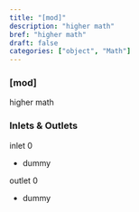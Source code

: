 ```yaml
---
title: "[mod]"
description: "higher math"
bref: "higher math"
draft: false
categories: ["object", "Math"]
---
```


### [mod]

higher math

### Inlets & Outlets

inlet 0

 - dummy

outlet 0

 - dummy
 
